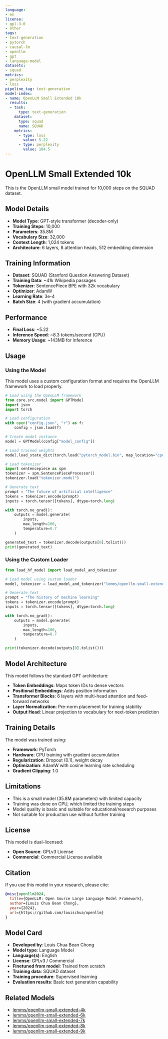 ```yaml
---
language:
- en
license:
- gpl-3.0
- other
tags:
- text-generation
- pytorch
- causal-lm
- openllm
- gpt
- language-model
datasets:
- squad
metrics:
- perplexity
- loss
pipeline_tag: text-generation
model-index:
- name: OpenLLM Small Extended 10k
  results:
  - task:
      type: text-generation
    dataset:
      type: squad
      name: SQUAD
    metrics:
      - type: loss
        value: 5.22
      - type: perplexity
        value: 184.5
---
```


# OpenLLM Small Extended 10k

This is the OpenLLM small model trained for 10,000 steps on the SQUAD dataset.

## Model Details

- **Model Type**: GPT-style transformer (decoder-only)
- **Training Steps**: 10,000
- **Parameters**: 35.8M
- **Vocabulary Size**: 32,000
- **Context Length**: 1,024 tokens
- **Architecture**: 6 layers, 8 attention heads, 512 embedding dimension

## Training Information

- **Dataset**: SQUAD (Stanford Question Answering Dataset)
- **Training Data**: ~41k Wikipedia passages
- **Tokenizer**: SentencePiece BPE with 32k vocabulary
- **Optimizer**: AdamW
- **Learning Rate**: 3e-4
- **Batch Size**: 4 (with gradient accumulation)

## Performance

- **Final Loss**: ~5.22
- **Inference Speed**: ~8.3 tokens/second (CPU)
- **Memory Usage**: ~143MB for inference

## Usage

### Using the Model

This model uses a custom configuration format and requires the OpenLLM framework to load properly.

```python
# Load using the OpenLLM framework
from core.src.model import GPTModel
import json
import torch

# Load configuration
with open("config.json", "r") as f:
    config = json.load(f)

# Create model instance
model = GPTModel(config["model_config"])

# Load trained weights
model.load_state_dict(torch.load("pytorch_model.bin", map_location="cpu"))

# Load tokenizer
import sentencepiece as spm
tokenizer = spm.SentencePieceProcessor()
tokenizer.load("tokenizer.model")

# Generate text
prompt = "The future of artificial intelligence"
tokens = tokenizer.encode(prompt)
inputs = torch.tensor([tokens], dtype=torch.long)

with torch.no_grad():
    outputs = model.generate(
        inputs,
        max_length=100,
        temperature=0.7
    )

generated_text = tokenizer.decode(outputs[0].tolist())
print(generated_text)
```

### Using the Custom Loader

```python
from load_hf_model import load_model_and_tokenizer

# Load model using custom loader
model, tokenizer = load_model_and_tokenizer("lemms/openllm-small-extended-10k")

# Generate text
prompt = "The history of machine learning"
tokens = tokenizer.encode(prompt)
inputs = torch.tensor([tokens], dtype=torch.long)

with torch.no_grad():
    outputs = model.generate(
        inputs,
        max_length=100,
        temperature=0.7
    )

print(tokenizer.decode(outputs[0].tolist()))
```

## Model Architecture

This model follows the standard GPT architecture:

- **Token Embeddings**: Maps token IDs to dense vectors
- **Positional Embeddings**: Adds position information
- **Transformer Blocks**: 6 layers with multi-head attention and feed-forward networks
- **Layer Normalization**: Pre-norm placement for training stability
- **Output Head**: Linear projection to vocabulary for next-token prediction

## Training Details

The model was trained using:
- **Framework**: PyTorch
- **Hardware**: CPU training with gradient accumulation
- **Regularization**: Dropout (0.1), weight decay
- **Optimization**: AdamW with cosine learning rate scheduling
- **Gradient Clipping**: 1.0

## Limitations

- This is a small model (35.8M parameters) with limited capacity
- Training was done on CPU, which limited the training steps
- Model quality is basic and suitable for educational/research purposes
- Not suitable for production use without further training

## License

This model is dual-licensed:
- **Open Source**: GPLv3 License
- **Commercial**: Commercial License available

## Citation

If you use this model in your research, please cite:

```bibtex
@misc{openllm2024,
  title={OpenLLM: Open Source Large Language Model Framework},
  author={Louis Chua Bean Chong},
  year={2024},
  url={https://github.com/louischua/openllm}
}
```

## Model Card

- **Developed by**: Louis Chua Bean Chong
- **Model type**: Language Model
- **Language(s)**: English
- **License**: GPLv3 / Commercial
- **Finetuned from model**: Trained from scratch
- **Training data**: SQUAD dataset
- **Training procedure**: Supervised learning
- **Evaluation results**: Basic text generation capability

## Related Models

- [lemms/openllm-small-extended-4k](https://huggingface.co/lemms/openllm-small-extended-4k)
- [lemms/openllm-small-extended-6k](https://huggingface.co/lemms/openllm-small-extended-6k)
- [lemms/openllm-small-extended-7k](https://huggingface.co/lemms/openllm-small-extended-7k)
- [lemms/openllm-small-extended-8k](https://huggingface.co/lemms/openllm-small-extended-8k)
- [lemms/openllm-small-extended-9k](https://huggingface.co/lemms/openllm-small-extended-9k)
